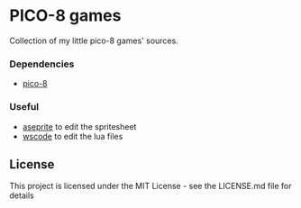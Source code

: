 # PICO-8 games

Collection of my little pico-8 games' sources.

### Dependencies

* [pico-8](https://www.lexaloffle.com/pico-8.php)

### Useful
* [aseprite](https://www.aseprite.org/) to edit the spritesheet
* [wscode](https://code.visualstudio.com/) to edit the lua files

## License

This project is licensed under the MIT License - see the LICENSE.md file for details
